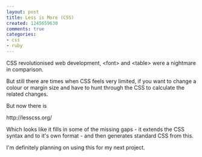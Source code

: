 ```yaml
---
layout: post
title: Less is More (CSS)
created: 1245659630
comments: true
categories:
- css
- ruby
---
```

<p>
CSS revolutionised web development, &lt;font&gt; and &lt;table&gt; were a nightmare in comparison.
</p>
<p>
But still there are times when CSS feels very limited, if you want to change a colour or margin size and have to hunt through the CSS to calculate the related changes.
</p>
<p>
But now there is 
</p>
<p>
http://lesscss.org/
</p>
<p>
Which looks like it fills in some of the missing gaps - it extends the CSS syntax and to it's own format - and then generates standard CSS from this.
</p>
<p>
I'm definitely planning on using this for my next project.  
</p>
